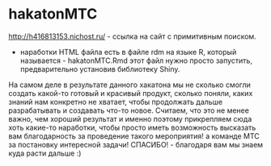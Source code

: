 # hakatonMTC

http://h416813153.nichost.ru/ - ссылка на сайт с примитивным поиском.
+ наработки HTML файла есть в файле rdm на языке R, который называется - hakatonMTC.Rmd
  этот файл нужно просто запустить, предварительно установив библиотеку Shiny.
  
На самом деле в результате данного хакатона мы не сколько смогли создать какой-то готовый и красивый продукт, сколько поняли, каких знаний нам конкретно не хватает, чтобы продолжать дальше разрабатывать и создавать что-то новое. Считаем, что это не менее важно, чем хороший результат и именно поэтому прикрепляем сюда хоть какие-то наработки, чтобы просто иметь возможность высказать вам благодарность за проведение такого мероприятия! а команде МТС за постановку интересной задачи! СПАСИБО! - благодаря вам мы знаем куда расти дальше :)

